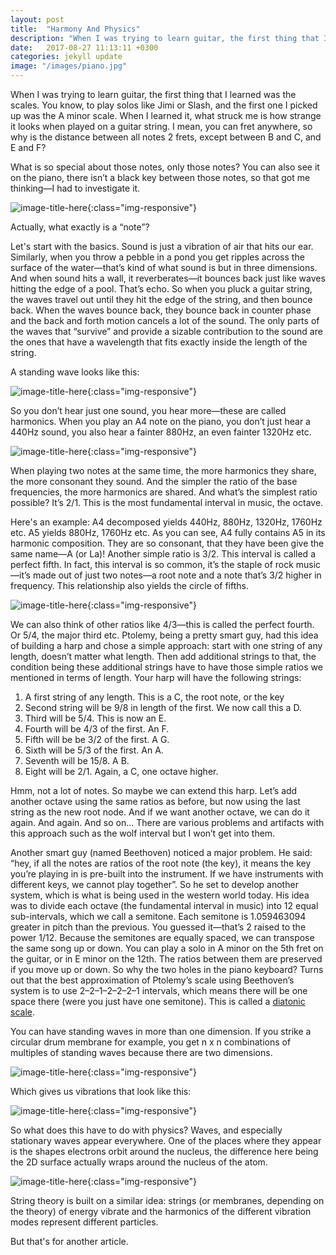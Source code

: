 ```yaml
---
layout: post
title:  "Harmony And Physics"
description: "When I was trying to learn guitar, the first thing that I learned was the scales. You know, to play solos like Jimi or Slash, and the first one I picked up was the A minor scale..."
date:   2017-08-27 11:13:11 +0300
categories: jekyll update
image: "/images/piano.jpg"
---
```

When I was trying to learn guitar, the first thing that I learned was the scales. You know, to play solos like Jimi or Slash, and the first one I picked up was the A minor scale. When I learned it, what struck me is how strange it looks when played on a guitar string. I mean, you can fret anywhere, so why is the distance between all notes 2 frets, except between B and C, and E and F?

What is so special about those notes, only those notes? You can also see it on the piano, there isn’t a black key between those notes, so that got me thinking—I had to investigate it.

![image-title-here](/images/piano.jpg){:class="img-responsive"}

Actually, what exactly is a “note”?

Let's start with the basics. Sound is just a vibration of air that hits our ear. Similarly, when you throw a pebble in a pond you get ripples across the surface of the water—that’s kind of what sound is but in three dimensions. And when sound hits a wall, it reverberates—it bounces back just like waves hitting the edge of a pool. That’s echo. So when you pluck a guitar string, the waves travel out until they hit the edge of the string, and then bounce back. When the waves bounce back, they bounce back in counter phase and the back and forth motion cancels a lot of the sound. The only parts of the waves that “survive” and provide a sizable contribution to the sound are the ones that have a wavelength that fits exactly inside the length of the string.

A standing wave looks like this:

![image-title-here](/images/standing-wave.gif){:class="img-responsive"}

So you don’t hear just one sound, you hear more—these are called harmonics. When you play an A4 note on the piano, you don’t just hear a 440Hz sound, you also hear a fainter 880Hz, an even fainter 1320Hz etc.

![image-title-here](/images/harmonics.png){:class="img-responsive"}

When playing two notes at the same time, the more harmonics they share, the more consonant they sound. And the simpler the ratio of the base frequencies, the more harmonics are shared. And what’s the simplest ratio possible? It’s 2/1. This is the most fundamental interval in music, the octave.

Here's an example: A4 decomposed yields 440Hz, 880Hz, 1320Hz, 1760Hz etc. A5 yields 880Hz, 1760Hz etc. As you can see, A4 fully contains A5 in its harmonic composition. They are so consonant, that they have been give the same name—A (or La)! Another simple ratio is 3/2. This interval is called a perfect fifth. In fact, this interval is so common, it’s the staple of rock music—it’s made out of just two notes—a root note and a note that’s 3/2 higher in frequency. This relationship also yields the circle of fifths.

![image-title-here](/images/fifths.jpeg){:class="img-responsive"}

We can also think of other ratios like 4/3—this is called the perfect fourth. Or 5/4, the major third etc. Ptolemy, being a pretty smart guy, had this idea of building a harp and chose a simple approach: start with one string of any length, doesn’t matter what length. Then add additional strings to that, the condition being these additional strings have to have those simple ratios we mentioned in terms of length. Your harp will have the following strings:

1. A first string of any length. This is a C, the root note, or the key
2. Second string will be 9/8 in length of the first. We now call this a D.
3. Third will be 5/4. This is now an E.
4. Fourth will be 4/3 of the first. An F.
5. Fifth will be be 3/2 of the first. A G.
6. Sixth will be 5/3 of the first. An A.
7. Seventh will be 15/8. A B.
8. Eight will be 2/1. Again, a C, one octave higher.

Hmm, not a lot of notes. So maybe we can extend this harp. Let’s add another octave using the same ratios as before, but now using the last string as the new root node. And if we want another octave, we can do it again. And again. And so on... There are various problems and artifacts with this approach such as the wolf interval but I won’t get into them.

Another smart guy (named Beethoven) noticed a major problem. He said: “hey, if all the notes are ratios of the root note (the key), it means the key you’re playing in is pre-built into the instrument. If we have instruments with different keys, we cannot play together”. So he set to develop another system, which is what is being used in the western world today. His idea was to divide each octave (the fundamental interval in music) into 12 equal sub-intervals, which we call a semitone. Each semitone is 1.059463094 greater in pitch than the previous. You guessed it—that’s 2 raised to the power 1/12. Because the semitones are equally spaced, we can transpose the same song up or down. You can play a solo in A minor on the 5th fret on the guitar, or in E minor on the 12th. The ratios between them are preserved if you move up or down. So why the two holes in the piano keyboard? Turns out that the best approximation of Ptolemy’s scale using Beethoven’s system is to use 2–2–1–2–2–2–1 intervals, which means there will be one space there (were you just have one semitone). This is called a [diatonic scale](https://en.wikipedia.org/wiki/Diatonic_scale).

You can have standing waves in more than one dimension. If you strike a circular drum membrane for example, you get n x n combinations of multiples of standing waves because there are two dimensions.

![image-title-here](/images/drum_modes.gif){:class="img-responsive"}

Which gives us vibrations that look like this:

![image-title-here](/images/mode22.gif){:class="img-responsive"}

So what does this have to do with physics? Waves, and especially stationary waves appear everywhere. One of the places where they appear is the shapes electrons orbit around the nucleus, the difference here being the 2D surface actually wraps around the nucleus of the atom.

![image-title-here](/images/orbitals.png){:class="img-responsive"}

String theory is built on a similar idea: strings (or membranes, depending on the theory) of energy vibrate and the harmonics of the different vibration modes represent different particles.

But that's for another article.
